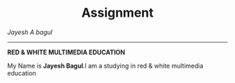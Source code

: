 <h1 align="center">Assignment</h1>
<i style="width:20%">Jayesh A bagul<hr></gr></i>
<b tyle="color:blue;"font-family:Calibri;">RED & WHITE MULTIMEDIA EDUCATION</b>
<p>My Name is <b>Jayesh Bagul</b>.I am a studying in red & white multimedia education</p>


